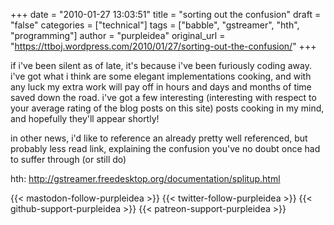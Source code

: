 +++
date = "2010-01-27 13:03:51"
title = "sorting out the confusion"
draft = "false"
categories = ["technical"]
tags = ["babble", "gstreamer", "hth", "programming"]
author = "purpleidea"
original_url = "https://ttboj.wordpress.com/2010/01/27/sorting-out-the-confusion/"
+++

if i've been silent as of late, it's because i've been furiously coding away. i've got what i think are some elegant implementations cooking, and with any luck my extra work will pay off in hours and days and months of time saved down the road. i've got a few interesting (interesting with respect to your average rating of the blog posts on this site) posts cooking in my mind, and hopefully they'll appear shortly!

in other news, i'd like to reference an already pretty well referenced, but probably less read link, explaining the confusion you've no doubt once had to suffer through (or still do)

hth: <span style="background-color:#ffffff;"><a href="http://gstreamer.freedesktop.org/documentation/splitup.html">http://gstreamer.freedesktop.org/documentation/splitup.html</a></span>

{{< mastodon-follow-purpleidea >}}
{{< twitter-follow-purpleidea >}}
{{< github-support-purpleidea >}}
{{< patreon-support-purpleidea >}}
